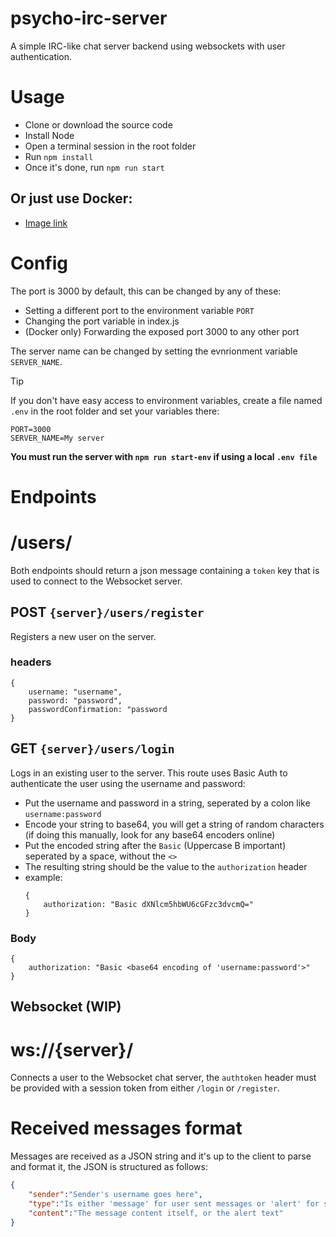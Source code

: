 # psycho-irc-server
A simple IRC-like chat server backend using websockets with user authentication.

# Usage
- Clone or download the source code
- Install Node
- Open a terminal session in the root folder
- Run `npm install`
- Once it's done, run `npm run start`
## Or just use Docker:
- [Image link](https://hub.docker.com/r/omarqurashi868/psycho-irc-server)

# Config
The port is 3000 by default, this can be changed by any of these:
- Setting a different port to the environment variable `PORT`
- Changing the port variable in index.js
- (Docker only) Forwarding the exposed port 3000 to any other port

The server name can be changed by setting the evnrionment variable `SERVER_NAME`.

> [!TIP]
> If you don't have easy access to environment variables, create a file named `.env` in the root folder and set your variables there:
> ```
> PORT=3000
> SERVER_NAME=My server
> ```
> **You must run the server with `npm run start-env` if using a local `.env file`**

# Endpoints
# /users/
Both endpoints should return a json message containing a `token` key that is used to connect to the Websocket server.
## POST `{server}/users/register`
Registers a new user on the server.
### headers
```
{
    username: "username",
    password: "password",
    passwordConfirmation: "password
}
```
## GET `{server}/users/login`
Logs in an existing user to the server. This route uses Basic Auth to authenticate the user using the username and password:
- Put the username and password in a string, seperated by a colon like `username:password`
- Encode your string to base64, you will get a string of random characters (if doing this manually, look for any base64 encoders online)
- Put the encoded string after the `Basic` (Uppercase B important) seperated by a space, without the `<>`
- The resulting string should be the value to the `authorization` header
- example:
    ```
    {
        authorization: "Basic dXNlcm5hbWU6cGFzc3dvcmQ="
    }
    ```
### Body
```
{
    authorization: "Basic <base64 encoding of 'username:password'>"
}
```

## Websocket (WIP)
# ws://{server}/
Connects a user to the Websocket chat server, the `authtoken` header must be provided with a session token from either `/login` or `/register`.
# Received messages format
Messages are received as a JSON string and it's up to the client to parse and format it, the JSON is structured as follows:
```json
{
    "sender":"Sender's username goes here",
    "type":"Is either 'message' for user sent messages or 'alert' for system alerts like connection status",
    "content":"The message content itself, or the alert text"
}
```
